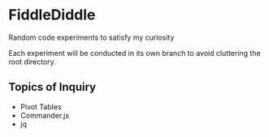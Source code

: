 # FiddleDiddle
Random code experiments to satisfy my curiosity

Each experiment will be conducted in its own branch to avoid cluttering the root directory.

## Topics of Inquiry

- Pivot Tables
- Commander.js
- jq